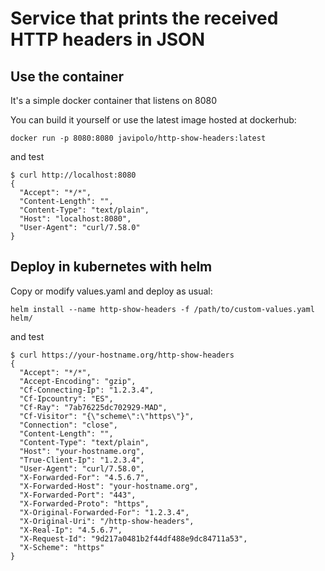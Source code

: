 # Service that prints the received HTTP headers in JSON

## Use the container
It's a simple docker container that listens on 8080

You can build it yourself or use the latest image hosted at dockerhub:
```
docker run -p 8080:8080 javipolo/http-show-headers:latest
```

and test
```
$ curl http://localhost:8080
{
  "Accept": "*/*", 
  "Content-Length": "", 
  "Content-Type": "text/plain", 
  "Host": "localhost:8080", 
  "User-Agent": "curl/7.58.0"
}
```

## Deploy in kubernetes with helm
Copy or modify values.yaml and deploy as usual:

```
helm install --name http-show-headers -f /path/to/custom-values.yaml helm/
```
and test
```
$ curl https://your-hostname.org/http-show-headers
{
  "Accept": "*/*", 
  "Accept-Encoding": "gzip", 
  "Cf-Connecting-Ip": "1.2.3.4", 
  "Cf-Ipcountry": "ES", 
  "Cf-Ray": "7ab76225dc702929-MAD", 
  "Cf-Visitor": "{\"scheme\":\"https\"}", 
  "Connection": "close", 
  "Content-Length": "", 
  "Content-Type": "text/plain", 
  "Host": "your-hostname.org", 
  "True-Client-Ip": "1.2.3.4", 
  "User-Agent": "curl/7.58.0", 
  "X-Forwarded-For": "4.5.6.7", 
  "X-Forwarded-Host": "your-hostname.org", 
  "X-Forwarded-Port": "443", 
  "X-Forwarded-Proto": "https", 
  "X-Original-Forwarded-For": "1.2.3.4", 
  "X-Original-Uri": "/http-show-headers", 
  "X-Real-Ip": "4.5.6.7", 
  "X-Request-Id": "9d217a0481b2f44df488e9dc84711a53", 
  "X-Scheme": "https"
}
```
